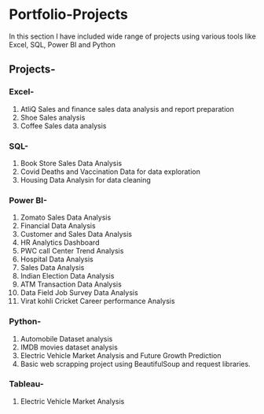# Portfolio-Projects
In this section I have included wide range of projects using various tools like Excel, SQL, Power BI and Python

## Projects-
### Excel-
1. AtliQ Sales and finance sales data analysis and report preparation
2. Shoe Sales analysis
3. Coffee Sales data analysis

### SQL-
1. Book Store Sales Data Analysis
2. Covid Deaths and Vaccination Data for data exploration
3. Housing Data Analysin for data cleaning

### Power BI-
1. Zomato Sales Data Analysis
2. Financial Data Analysis
3. Customer and Sales Data Analysis
4. HR Analytics Dashboard
5. PWC call Center Trend Analysis
6. Hospital Data Analysis
7. Sales Data Analysis
8. Indian Election Data Analysis
9. ATM Transaction Data Analysis
10. Data Field Job Survey Data Analysis
11. Virat kohli Cricket Career performance Analysis

### Python-
1. Automobile Dataset analysis
2. IMDB movies dataset analysis
3. Electric Vehicle Market Analysis and Future Growth Prediction
4. Basic web scrapping project using BeautifulSoup and request libraries.

### Tableau-
1. Electric Vehicle Market Analysis
